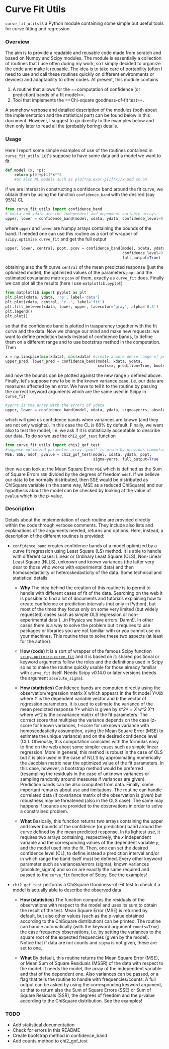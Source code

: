 # Curve Fit Utils

`curve_fit_utils` is a Python module containing some simple but useful tools for curve fitting and regression.

### Overview
The aim is to provide a readable and reusable code made from scratch and based on Numpy and Scipy modules. The module is essentially a collection of routines that I use often during my work, so I simply decided to organize the code and make it reusable. The idea is to take care of portability (often I need to use and call these routines quickly on different environments or devices) and adaptability to other codes. At present, this module contains

1) A routine that allows for the ==computation of confidence (or prediction) bands of a fit model==.
2) Tool that implements the ==Chi-square goodness-of-fit test==.

A somehow verbose and detailed description of the modules (both about the implementation and the statistical part) can be found below in this document. However, I suggest to go directly to the examples below and then only later to read all the (probably boring) details.

### Usage
Here I report some simple examples of use of the routines contained in `curve_fit_utils`. Let's suppose to have some data and a model we want to fit

```python
def model (x, *p):
    return p[0]+p[1]*x**2
    #or also NL models such as p[0]*np.exp(-p[1]*x)/x and so on
```

if we are interest in constructing a confidence band around the fit curve, we obtain them by using the function `confidence_band` with the desired (say 95%) CL

```python
from curve_fit_utils import confidence_band
# xdata and ydata are the independent and dependent variable arrays
upper, lower = confidence_band(model, xdata, ydata, confidence_level=0.95)
```

where `upper` and `lower` are Numpy arrays containing the bounds of the band. If needed one can use this routine as a sort of wrapper of `scipy.optimize.curve_fit` and get the full output

```python
upper, lower, central, popt, pcov = confidence_band(model, xdata, ydata, 
                                                    confidence_level=0.95,
                                                    full_output=True)
```

obtaining also the fit curve `central` of the mean predicted response (just the optimized model), the optimized values of the parameters `popt` and the estimated covariance matrix `pcov` of them, exactly as `curve_fit` does. Finally we can plot all the results (here I use `matplotlib.pyplot`)

```python
from matplotlib import pyplot as plt
plt.plot(xdata, ydata, 'ro', label='data')
plt.plot(xdata, central, 'r--', label='fit')
plt.fill_between(xdata, lower, upper, facecolor='gray', alpha='0.3') 
plt.legend()
plt.plot()
```

so that the confidence band is plotted in trasparency together with the fit curve and the data. Now we change our mind and make new requests: we want to define prediction bands instead of confidence bands, to define them on a different range and to use bootstrap method in the computation. Then

```python 
x = np.linspace(min(xdata), max(xdata) #create a more dense range of points
upper_pred, lower_pred = confidence_band(model, xdata, ydata, 
                                         xvals=x, predition=True, bootstrap=True)
```

and now the bounds can be plotted against the new range `x` defined above. Finally, let's suppose now to be in the known variance case, i.e. our data are measures affected by an error. We have to tell it to the routine by passing the correct keyword arguments which are the same used in Scipy in `curve_fit`

```python
#yerrs is the array with the errors of ydata
upper, lower = confidence_band(model, xdata, ydata, sigma=yerrs, absolute_sigma=True)
```

which will give us confidence bands when variances are known (and they are not only weights). In this case the CL is 68% by default. Finally, we want also to test the model, i.e. we ask if it is statistically acceptable to describe our data. To do so we use the `chi2_gof_test` function

```python
from curve_fit_utils import chis2_gof_test
#suppose optimized parameter array 'popt' is given by previous computation
MSE, SSE, ndof, pvalue = chi2_gof_test(model, xdata, ydata, popt, 
                                       sigma=yerrs, full_output=True
```

then we can look at the Mean Square Error `MSE` which is defined as the Sum of Square Errors `SSE` divided by the degrees of freedom `ndof`. If we believe our data to be normally distributed, then SSE would be distributed as ChiSquare variable (in the same way, MSE as a reduced ChiSquare) and our hypothesis about the model can be checked by looking at the value of `pvalue` which is the p-value.


### Description
Details about the implementation of each routine are provided directly within the code through verbose comments. They include also lists and explanations of the arguments needed, returns and options. Here, instead, a description of the different routines is provided:

* `confidence_band` creates confidence bands of a model optimized by a curve fit regression using Least Square (LS) method. It is able to handle with different cases: Linear or Ordinary Least Square (OLS), Non-Linear Least Square (NLLS), unknown and known variances (the latter very dear to those who works with experimental data) and then homoscedasticity or heteroskedasticity of the data. Some technical and statistical details:

  * **Why** The idea behind the creation of this routine is to permit to handle with different cases of fit of the data. Searching on the web it is possible to find a lot of documents and tutorials explaining how to create confidence or prediction intervals (not only in Python), but most of the times they focus only on some very limited (but widely requested) cases such as simple OLS regression or non-experimental data (...in Physics we have errors! Damn!). In other cases there is a way to solve the problem but it requires to use packages or libraries you are not familiar with or you cannot use on your machines. This routine tries to solve these two aspects (at least for the author).

  * **How (code)** It is a sort of wrapper of the famous Scipy function [`scipy.optimize.curve_fit`](https://docs.scipy.org/doc/scipy/reference/generated/scipy.optimize.curve_fit.html) and it is based on it: shared positional or keyword arguments follow the roles and the definitions used in Scipy so as to make the routine quickly usable for those already familiar with `curve_fit` itself. Needs Scipy v0.14.0 or later versions (needs the argument `absolute_sigma`).

  * **How (statistics)** Confidence bands are computed directly using the observation/regression matrix _X_ which appears in the fit model _Y=Xb_ where _Y_ is the dependent variable vector and _b_ the vector of regression parameters. It is used to estimate the variance of the mean predicted response _Y*_ which is given by _s^2* = X w^2 X^t_ where w^2 is the covariance matrix of the fit parameters. The correct score that multipies the variance depends on the case (z-score for known variances, t-score for unknown variance with homoscedasticity assumption, using the Mean Square Error (MSE) to estimate the unique variance) and on the desired confidence level (CL). Obviously, this computation coincides with the formulas easy to find on the web about some simpler cases such as simple linear regression. More in general, this method is robust in the case of OLS but it is also used in the case of NLLS by approximating numerically the Jacobian matrix near the optimized value of the fit parameters. In this case, however, a bootstrap method would be preferred (resampling the residuals in the case of unknown variances or sampling randomly around measures if variances are given). Prediction bands can be also computed from data. Finally, some important remarks about use and limitations. The routine can handle correlated data (if covariance matrix of the observation is given) but robustness may be threatened (also in the OLS case). The same may happens if bounds are provided to the observations in order to solve a constrained problem.

  * **What** Basically, this function returns two arrays containing the upper and lower bounds of the confidence (or prediction) band around the curve defined by the mean predicted response. In its lightest use, it requires two arrays containing, respectively, the _x_ independent variable and the corresponding values of the dependent variable _y_, and the model used into the fit. Then, one can set the desired confidence level (CL), to define instead a prediction interval and/or in which range the band itself must be defined. Every other keyword parameter such as variances/errors (sigma), known variances (absolute_sigma) and so on are exactly the same required and passed to the `curve_fit` function of Scipy. See the examples!

* `chi2_gof_test` performs a ChiSquare Goodness-of-Fit test to check if a model is actually able to describe the observed data.

  * **How (statistics)** The function computes the residuals of the observations with respect to the model and uses its sum to obtain the result of the test. Mean Square Error (MSE) is returned by default, but also other values (such as the p-value obtained according to the ChiSquare distribution) can be printed. The routine can handle automatically (with the keyword argument `counts=True`) the case frequency observations, i.e. by setting the variances to the square root of the expected frequencies (given by the model). Notice that if data are not counts and `sigma` is not given, these are set to one.

  * **What** By default, this routine returns the Mean Square Error (MSE), or Mean Sum of Square Residuals (MSSR) of the data with respect to the model. It needs the model, the array of the independent variable and that of the dependent one. Also variances can be passed, or a flag that tells the routine to handle with frequencies/counts. A full output can be asked by using the corresponding keyword argument, so that to return also the Sum of Square Errors (SSE) or Sum of Square Residuals (SSR), the degrees of freedom and the p-value according to the ChiSquare distribution. See the examples!

### TODO
- Add statistical documentation
- Check for errors in this README
- Create bootstrap method in confidence_band
- Add counts method to chi2_gof_test






